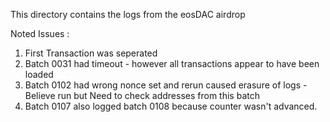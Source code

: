 This directory contains the logs from the eosDAC airdrop

Noted Issues : 

1. First Transaction was seperated
2. Batch 0031 had timeout - however all transactions appear to have been loaded
3. Batch 0102 had wrong nonce set and rerun caused erasure of logs - Believe run but Need to check addresses from this batch
4. Batch 0107 also logged batch 0108 because counter wasn't advanced.






